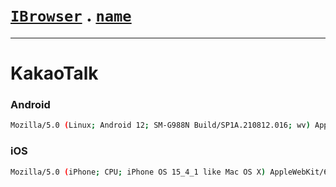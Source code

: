 # [`IBrowser`](/api/main/get-browser.md) . [`name`](../name.md)
---
# KakaoTalk

### Android

```sh
Mozilla/5.0 (Linux; Android 12; SM-G988N Build/SP1A.210812.016; wv) AppleWebKit/537.36 (KHTML, like Gecko) Version/4.0 Chrome/100.0.4896.79 Mobile Safari/537.36;KAKAOTALK 2409760
```

### iOS

```sh
Mozilla/5.0 (iPhone; CPU; iPhone OS 15_4_1 like Mac OS X) AppleWebKit/605.1.15 (KHTML, like Gecko) Mobile/15E148 BizWebView KAKAOTALK 9.7.6
```